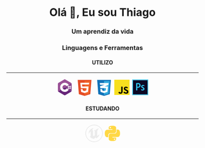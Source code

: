 <h1 align="center">Olá 👋, Eu sou Thiago</h1>
<h3 align="center">Um aprendiz da vida</h3>
<h4 align="center">
<h4>

<div align="center">
<h3>Linguagens e Ferramentas</h3>
<h4>UTILIZO</h4>
<hr/>
<svg width="48px" height="48px" viewBox="0 0 32 32" fill="none" xmlns="http://www.w3.org/2000/svg"><title>C# : C Sharp</title><g id="SVGRepo_bgCarrier" stroke-width="0"></g><g id="SVGRepo_tracerCarrier" stroke-linecap="round" stroke-linejoin="round"></g><g id="SVGRepo_iconCarrier"> <path d="M27.6947 22.9999C27.883 22.6617 28 22.2807 28 21.9385V10.0613C28 9.71913 27.8831 9.33818 27.6947 9L16 16L27.6947 22.9999Z" fill="#7F3A86"></path> <path d="M17.0395 29.7433L26.9611 23.8047C27.2469 23.6336 27.5067 23.3382 27.695 23L16.0003 16L4.30566 23C4.49398 23.3382 4.75382 23.6337 5.03955 23.8047L14.9611 29.7433C15.5326 30.0855 16.468 30.0855 17.0395 29.7433Z" fill="#662579"></path> <path d="M27.6947 8.99996C27.5064 8.6617 27.2465 8.36629 26.9608 8.19521L17.0392 2.25662C16.4677 1.91446 15.5323 1.91446 14.9608 2.25662L5.03922 8.19521C4.46761 8.53729 4 9.37709 4 10.0613V21.9386C4 22.2807 4.11694 22.6618 4.30533 23L16 16L27.6947 8.99996Z" fill="#9A5196"></path> <path d="M16.0385 24C11.6061 24 8 20.4112 8 16C8 11.5888 11.6061 8 16.0385 8C18.8458 8 21.4674 9.47569 22.919 11.8618L19.4765 13.9265C18.7492 12.736 17.4399 12 16.0385 12C13.8222 12 12.0193 13.7944 12.0193 16C12.0193 18.2056 13.8222 20 16.0385 20C17.4362 20 18.7421 19.2681 19.4707 18.0832L22.9205 20.1359C21.4692 22.5234 18.8467 24 16.0385 24Z" fill="white"></path> <path fill-rule="evenodd" clip-rule="evenodd" d="M25.0001 13V13.9974H22.9999V13H22.0001V13.9974H21V15H22.0001V16.9948H21V18H22.0001V19H22.9999L23 18H25.0001V19H25.9999V18H27V17H25.9999V15H27V13.9974H25.9999V13H25.0001ZM25.0001 17V15H22.9999V16.9948L25.0001 17Z" fill="white"></path> </g></svg>
<svg width="48px" height="48px" viewBox="0 0 32 32" fill="none" xmlns="http://www.w3.org/2000/svg"><title>HTML 5</title> <g id="SVGRepo_bgCarrier" stroke-width="0"></g><g id="SVGRepo_tracerCarrier" stroke-linecap="round" stroke-linejoin="round"></g><g id="SVGRepo_iconCarrier"> <path d="M6 28L4 3H28L26 28L16 31L6 28Z" fill="#E44D26"></path> <path d="M26 5H16V29.5L24 27L26 5Z" fill="#F16529"></path> <path d="M9.5 17.5L8.5 8H24L23.5 11H11.5L12 14.5H23L22 24L16 26L10 24L9.5 19H12.5L13 21.5L16 22.5L19 21.5L19.5 17.5H9.5Z" fill="white"></path> </g></svg>
<svg width="48px" height="48px" viewBox="0 0 32 32" fill="none" xmlns="http://www.w3.org/2000/svg"><title>CSS 3</title><g id="SVGRepo_bgCarrier" stroke-width="0"></g><g id="SVGRepo_tracerCarrier" stroke-linecap="round" stroke-linejoin="round"></g><g id="SVGRepo_iconCarrier"> <path d="M6 28L4 3H28L26 28L16 31L6 28Z" fill="#1172B8"></path> <path d="M26 5H16V29.5L24 27L26 5Z" fill="#33AADD"></path> <path d="M19.5 17.5H9.5L9 14L17 11.5H9L8.5 8.5H24L23.5 12L17 14.5H23L22 24L16 26L10 24L9.5 19H12.5L13 21.5L16 22.5L19 21.5L19.5 17.5Z" fill="white"></path> </g></svg>
<svg width="40px" height="48px"  viewBox="0 0 256 256" version="1.1" xmlns="http://www.w3.org/2000/svg" xmlns:xlink="http://www.w3.org/1999/xlink" preserveAspectRatio="xMidYMid" fill="#000000"><title>Javascript</title><g id="SVGRepo_bgCarrier" stroke-width="0"></g><g id="SVGRepo_tracerCarrier" stroke-linecap="round" stroke-linejoin="round"></g><g id="SVGRepo_iconCarrier"> <g> <path d="M0,0 L256,0 L256,256 L0,256 L0,0 Z" fill="#F7DF1E"> </path> <path d="M67.311746,213.932292 L86.902654,202.076241 C90.6821079,208.777346 94.1202286,214.447137 102.367086,214.447137 C110.272203,214.447137 115.256076,211.354819 115.256076,199.326883 L115.256076,117.528787 L139.313575,117.528787 L139.313575,199.666997 C139.313575,224.58433 124.707759,235.925943 103.3984,235.925943 C84.1532952,235.925943 72.9819429,225.958603 67.3113397,213.93026" fill="#000000"> </path> <path d="M152.380952,211.354413 L171.969422,200.0128 C177.125994,208.433981 183.827911,214.619835 195.684368,214.619835 C205.652521,214.619835 212.009041,209.635962 212.009041,202.762159 C212.009041,194.513676 205.479416,191.592025 194.481168,186.78207 L188.468419,184.202565 C171.111213,176.81473 159.597308,167.53534 159.597308,147.944838 C159.597308,129.901308 173.344508,116.153295 194.825752,116.153295 C210.119924,116.153295 221.117765,121.48094 229.021663,135.400432 L210.29059,147.428775 C206.166146,140.040127 201.699556,137.119289 194.826159,137.119289 C187.78047,137.119289 183.312254,141.587098 183.312254,147.428775 C183.312254,154.646349 187.78047,157.568406 198.089956,162.036622 L204.103924,164.614095 C224.553448,173.378641 236.067352,182.313448 236.067352,202.418387 C236.067352,224.071924 219.055137,235.927975 196.200432,235.927975 C173.860978,235.927975 159.425829,225.274311 152.381359,211.354413" fill="#000000"> </path> </g> </g></svg>
<svg width="48px" height="48px" viewBox="0 0 32 32" xmlns="http://www.w3.org/2000/svg" fill="#000000"><title>PS : Photoshop</title><g id="SVGRepo_bgCarrier" stroke-width="0"></g><g id="SVGRepo_tracerCarrier" stroke-linecap="round" stroke-linejoin="round"></g><g id="SVGRepo_iconCarrier"><path d="M3.167,3.517H28.833V28.483H3.167Z" style="fill:#0c0824"></path><path d="M3.167,3.517H28.833V28.483H3.167ZM2,29.65H30V2.35H2Zm18.877-16.1c-.922,0-1.237.467-1.237.852,0,.42.21.712,1.447,1.353,1.832.887,2.4,1.738,2.4,2.987,0,1.867-1.423,2.87-3.348,2.87a5.076,5.076,0,0,1-2.392-.5c-.082-.035-.093-.093-.093-.187V19.208c0-.117.058-.152.14-.093a4.33,4.33,0,0,0,2.345.688c.922,0,1.307-.385,1.307-.91,0-.42-.268-.793-1.447-1.4-1.657-.793-2.345-1.6-2.345-2.94,0-1.505,1.178-2.753,3.22-2.753a5.365,5.365,0,0,1,2.088.327.258.258,0,0,1,.117.233v1.6c0,.093-.058.152-.175.117a3.941,3.941,0,0,0-2.03-.525ZM10.843,14.938c.268.023.478.023.945.023,1.365,0,2.648-.478,2.648-2.333,0-1.482-.922-2.228-2.473-2.228-.467,0-.91.023-1.12.035Zm-2.077-6.2c0-.082.163-.14.257-.14.747-.035,1.855-.058,3.01-.058,3.232,0,4.492,1.773,4.492,4.037,0,2.963-2.147,4.235-4.783,4.235-.443,0-.595-.023-.91-.023v4.48c0,.093-.035.14-.14.14H8.907c-.093,0-.14-.035-.14-.14V8.743Z" style="fill:#31c5f0"></path></g></svg>
<h4>ESTUDANDO</h4>
<hr/>
<svg fill="#ebebeb" width="48px" height="48px" viewBox="0 0 32.00 32.00" version="1.1" xmlns="http://www.w3.org/2000/svg" stroke="#ebebeb" stroke-width="0.64">
<g id="SVGRepo_iconCarrier"> <title>UE : Ureal Engine</title> <path d="M24.91 18.161c-0.676 2.767-2.545 4.998-5.018 6.152l-0.056 0.023-1.473-1.656-2.484 2.499c-2.967-0.041-5.588-1.485-7.236-3.697l-0.017-0.024c0.238 0.077 0.515 0.132 0.801 0.153l0.012 0.001c0.034 0.006 0.074 0.009 0.114 0.009 0.408 0 0.739-0.331 0.739-0.739 0-0.033-0.002-0.066-0.006-0.098l0 0.004v-6.741c0-0.011 0.001-0.024 0.001-0.037 0-0.614-0.498-1.112-1.112-1.112-0.101 0-0.198 0.013-0.291 0.038l0.008-0.002c-1.15 0.265-2.069 3.135-2.069 3.135-0-0.026-0-0.057-0-0.088 0-2.754 1.22-5.223 3.148-6.896l0.011-0.010c1.269-1.102 2.857-1.869 4.609-2.144l0.052-0.007c-1.083 0.549-1.84 1.605-1.961 2.847l-0.001 0.015c0 1.577 0.95 1.386 1.23 1.153v9.097c0.052 0.122 0.114 0.228 0.187 0.323l-0.002-0.003c0.247 0.339 0.642 0.556 1.088 0.556 0.004 0 0.008-0 0.012-0h-0.001c0.85-0.162 1.592-0.546 2.187-1.088l-0.003 0.003v-7.363c-0.051-0.821-0.484-1.53-1.122-1.959l-0.009-0.006c0.113-0.018 0.244-0.028 0.377-0.028 0.552 0 1.064 0.172 1.485 0.466l-0.009-0.006c0.159-0.193 0.317-0.366 0.483-0.531l0.001-0.001c1.341-1.37 3.108-2.319 5.087-2.632l0.052-0.007c-1.483 1.194-2.482 2.938-2.685 4.918l-0.003 0.031c0 2.108 0.054 7.249 0.054 7.249 0.998 0.963 2.482-0.427 3.823-1.801zM16 30.396c-0 0-0 0-0 0-7.951 0-14.396-6.445-14.396-14.396s6.445-14.396 14.396-14.396c7.951 0 14.396 6.445 14.396 14.396 0 3.975-1.611 7.574-4.216 10.179l0-0c-2.605 2.605-6.204 4.216-10.179 4.216v0zM16 1.004c0 0 0 0-0 0-8.282 0-14.996 6.714-14.996 14.996s6.714 14.996 14.996 14.996c8.282 0 14.996-6.714 14.996-14.996 0-4.141-1.678-7.89-4.392-10.604v0c-2.714-2.714-6.463-4.392-10.604-4.392v0z"></path> </g></svg>
<svg width="40px" height="48px" viewBox="0 0 20 20" version="1.1" xmlns="http://www.w3.org/2000/svg" xmlns:xlink="http://www.w3.org/1999/xlink" fill="#ffd845"><g id="SVGRepo_bgCarrier" stroke-width="0"></g><g id="SVGRepo_tracerCarrier" stroke-linecap="round" stroke-linejoin="round" stroke="#CCCCCC" stroke-width="0.04"></g><g id="SVGRepo_iconCarrier"> <title>Python</title><g id="Page-1" stroke-width="0.0002" fill="none" fill-rule="evenodd"> <g id="Dribbble-Light-Preview" transform="translate(-340.000000, -7599.000000)" fill="#ffd845"> <g id="icons" transform="translate(56.000000, 160.000000)"> <path d="M296.744,7457.45798 C296.262,7457.45798 295.872,7457.06594 295.872,7456.58142 C295.872,7456.0969 296.262,7455.70587 296.744,7455.70587 C297.226,7455.70587 297.616,7456.0969 297.616,7456.58142 C297.616,7457.06594 297.226,7457.45798 296.744,7457.45798 M294.072,7459 C299.15,7459 298.833,7456.78649 298.833,7456.78649 L298.827,7454.49357 L293.982,7454.49357 L293.982,7453.80499 L300.751,7453.80499 C300.751,7453.80499 304,7454.17591 304,7449.02614 C304,7443.87636 301.165,7444.0583 301.165,7444.0583 L299.472,7444.0583 L299.472,7446.44873 C299.472,7446.44873 299.563,7449.29855 296.682,7449.29855 L291.876,7449.29855 C291.876,7449.29855 289.176,7449.25533 289.176,7451.9222 L289.176,7456.33112 C289.176,7456.33112 288.766,7459 294.072,7459 M291.257,7440.54202 C291.739,7440.54202 292.128,7440.93406 292.128,7441.41858 C292.128,7441.9031 291.739,7442.29413 291.257,7442.29413 C290.775,7442.29413 290.385,7441.9031 290.385,7441.41858 C290.385,7440.93406 290.775,7440.54202 291.257,7440.54202 M293.928,7439 C288.851,7439 289.168,7441.21351 289.168,7441.21351 L289.174,7443.50643 L294.019,7443.50643 L294.019,7444.19501 L287.249,7444.19501 C287.249,7444.19501 284,7443.82409 284,7448.97386 C284,7454.12364 286.836,7453.9417 286.836,7453.9417 L288.528,7453.9417 L288.528,7451.55127 C288.528,7451.55127 288.437,7448.70145 291.319,7448.70145 L296.124,7448.70145 C296.124,7448.70145 298.824,7448.74467 298.824,7446.0778 L298.824,7441.66888 C298.824,7441.66888 299.234,7439 293.928,7439" id="python-[#ffd845]"> </path> </g> </g> </g> </g></svg>
</div>